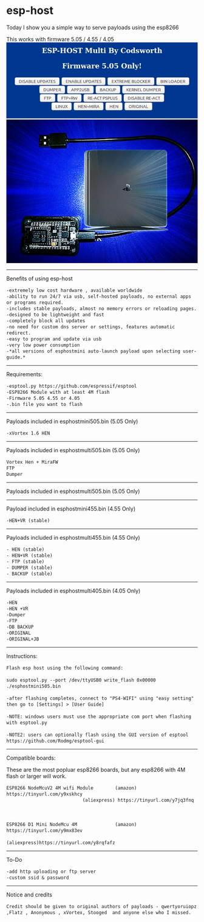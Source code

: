 # esp-host

Today I show you a simple way to serve payloads using the esp8266

This works with firmware 5.05 / 4.55 / 4.05
![alt tag](https://raw.githubusercontent.com/Codworth/esp-host/master/esphostmega505.jpg)
![alt tag](https://raw.githubusercontent.com/Codworth/esp-host/master/esphost.jpg)



   -------------------------------------------------------------------------------
Benefits of using esp-host

    -extremely low cost hardware , available worldwide
    -ability to run 24/7 via usb, self-hosted payloads, no external apps or programs required.
    -includes stable payloads, almost no memory errors or reloading pages.
    -designed to be lightweight and fast
    -completely block all updates
    -no need for custom dns server or settings, features automatic redirect.
    -easy to program and update via usb
    -very low power consumption
    -*all versions of esphostmini auto-launch payload upon selecting user-guide.*

   -------------------------------------------------------------------------------
   Requirements:

    -esptool.py https://github.com/espressif/esptool 
    -ESP8266 Module with at least 4M flash
    -Firmware 5.05 4.55 or 4.05 
    -.bin file you want to flash
   -------------------------------------------------------------------------------
   
   Payloads included in esphostmini505.bin (5.05 Only)
   
    -xVortex 1.6 HEN
    
   -------------------------------------------------------------------------------
   Payloads included in esphostmulti505.bin (5.05 Only)
   
    Vortex Hen + MiraFW
    FTP  
    Dumper

   -------------------------------------------------------------------------------
   
   Payloads included in esphostmulti505.bin (5.05 Only)
   
  
   
   -------------------------------------------------------------------------------
   
   Payload included in esphostmini455.bin (4.55 Only)
   
    -HEN+VR (stable)
    
   -------------------------------------------------------------------------------
   
   Payloads included in esphostmulti455.bin (4.55 Only)
   
    - HEN (stable)
    - HEN+VR (stable)
    - FTP (stable)
    - DUMPER (stable)
    - BACKUP (stable)
    
   -------------------------------------------------------------------------------
   Payloads included in esphostmulti405.bin (4.05 Only)
   
    -HEN
    -HEN +VR
    -Dumper
    -FTP
    -DB BACKUP
    -ORIGINAL
    -ORIGINAL+JB
   -------------------------------------------------------------------------------

Instructions:

    Flash esp host using the following command:
    
    sudo esptool.py --port /dev/ttyUSB0 write_flash 0x00000 ./esphostmini505.bin

    -after flashing completes, connect to "PS4-WIFI" using "easy setting" then go to [Settings] > [User Guide]
    
    -NOTE: windows users must use the appropriate com port when flashing with esptool.py
    
    -NOTE2: users can optionally flash using the GUI version of esptool  https://github.com/Rodmg/esptool-gui
    
   -------------------------------------------------------------------------------
    
Compatible boards:

These are the most popluar esp8266 boards, but any esp8266 with 4M flash or larger will work.

    ESP8266 NodeMcuV2 4M wifi Module        (amazon) https://tinyurl.com/y9xskhcy
    			                (aliexpress) https://tinyurl.com/y7jq3fnq
                                
   
                                     
    ESP8266 D1 Mini NodeMcu 4M              (amazon) https://tinyurl.com/y9mx83ev
                                            (aliexpress)https://tinyurl.com/y8rqfafz
                               
   
   -------------------------------------------------------------------------------                            
   To-Do
    
    -add http uploading or ftp server
    -custom ssid & password
    

   -------------------------------------------------------------------------------
   Notice and credits
    
    Credit should be given to original authors of payloads - qwertyoruiopz ,Flatz , Anonymous , xVortex, Stooged  and anyone else who I missed.
   
    

